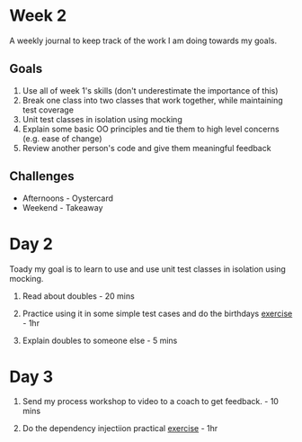 # Week 2
A weekly journal to keep track of the work I am doing towards my goals.

## Goals

1. Use all of week 1's skills (don't underestimate the importance of this)
2. Break one class into two classes that work together, while maintaining test coverage
3. Unit test classes in isolation using mocking
4. Explain some basic OO principles and tie them to high level concerns (e.g. ease of change)
5. Review another person's code and give them meaningful feedback

## Challenges

- Afternoons - Oystercard
- Weekend - Takeaway

# Day 2

Toady my goal is to learn to use and use unit test classes in isolation using mocking.

1. Read about doubles - 20 mins

2. Practice using it in some simple test cases and do the birthdays [exercise](https://github.com/makersacademy/birthdays) - 1hr

3. Explain doubles to someone else - 5 mins

# Day 3

1. Send my process workshop to video to a coach to get feedback. - 10 mins

2. Do the dependency injectiion practical [exercise](https://github.com/makersacademy/skills-workshops/blob/master/practicals/object_oriented_design/dependency_injection.md) - 1hr